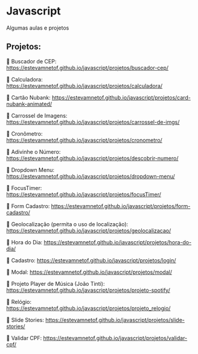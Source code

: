 # Javascript

Algumas aulas e projetos

## Projetos: 

🔗 Buscador de CEP: https://estevamnetof.github.io/javascript/projetos/buscador-cep/

🔗 Calculadora: https://estevamnetof.github.io/javascript/projetos/calculadora/

🔗 Cartão Nubank: https://estevamnetof.github.io/javascript/projetos/card-nubank-animated/

🔗 Carrossel de Imagens: https://estevamnetof.github.io/javascript/projetos/carrossel-de-imgs/

🔗 Cronômetro: https://estevamnetof.github.io/javascript/projetos/cronometro/

🔗 Adivinhe o Número: https://estevamnetof.github.io/javascript/projetos/descobrir-numero/

🔗 Dropdown Menu: https://estevamnetof.github.io/javascript/projetos/dropdown-menu/

🔗 FocusTimer: https://estevamnetof.github.io/javascript/projetos/focusTimer/

🔗 Form Cadastro: https://estevamnetof.github.io/javascript/projetos/form-cadastro/

🔗 Geolocalização (permita o uso de localização): https://estevamnetof.github.io/javascript/projetos/geolocalizacao/

🔗 Hora do Dia: https://estevamnetof.github.io/javascript/projetos/hora-do-dia/

🔗 Cadastro: https://estevamnetof.github.io/javascript/projetos/login/

🔗 Modal: https://estevamnetof.github.io/javascript/projetos/modal/

🔗 Projeto Player de Música (João Tinti): https://estevamnetof.github.io/javascript/projetos/projeto-spotify/

🔗 Relógio: https://estevamnetof.github.io/javascript/projetos/projeto_relogio/

🔗 Slide Stories: https://estevamnetof.github.io/javascript/projetos/slide-stories/

🔗 Validar CPF: https://estevamnetof.github.io/javascript/projetos/validar-cpf/

